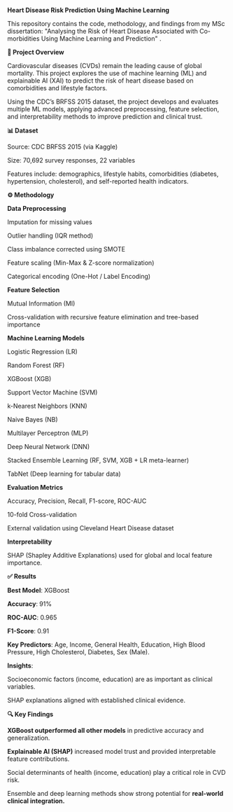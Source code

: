 **Heart Disease Risk Prediction Using Machine Learning**

This repository contains the code, methodology, and findings from my MSc dissertation:
"Analysing the Risk of Heart Disease Associated with Co-morbidities Using Machine Learning and Prediction" .

**📖 Project Overview**

Cardiovascular diseases (CVDs) remain the leading cause of global mortality. This project explores the use of machine learning (ML) and explainable AI (XAI) to predict the risk of heart disease based on comorbidities and lifestyle factors.

Using the CDC’s BRFSS 2015 dataset, the project develops and evaluates multiple ML models, applying advanced preprocessing, feature selection, and interpretability methods to improve prediction and clinical trust.

**📊 Dataset**

Source: CDC BRFSS 2015 (via Kaggle)

Size: 70,692 survey responses, 22 variables

Features include: demographics, lifestyle habits, comorbidities (diabetes, hypertension, cholesterol), and self-reported health indicators.

**⚙️ Methodology**

**Data Preprocessing**

Imputation for missing values

Outlier handling (IQR method)

Class imbalance corrected using SMOTE

Feature scaling (Min-Max & Z-score normalization)

Categorical encoding (One-Hot / Label Encoding)

**Feature Selection**

Mutual Information (MI)

Cross-validation with recursive feature elimination and tree-based importance

**Machine Learning Models**

Logistic Regression (LR)

Random Forest (RF)

XGBoost (XGB)

Support Vector Machine (SVM)

k-Nearest Neighbors (KNN)

Naive Bayes (NB)

Multilayer Perceptron (MLP)

Deep Neural Network (DNN)

Stacked Ensemble Learning (RF, SVM, XGB + LR meta-learner)

TabNet (Deep learning for tabular data)

**Evaluation Metrics**

Accuracy, Precision, Recall, F1-score, ROC-AUC

10-fold Cross-validation

External validation using Cleveland Heart Disease dataset

**Interpretability**

SHAP (Shapley Additive Explanations) used for global and local feature importance.

**✅ Results**

**Best Model**: XGBoost

**Accuracy**: 91%

**ROC-AUC**: 0.965

**F1-Score**: 0.91

**Key Predictors**: Age, Income, General Health, Education, High Blood Pressure, High Cholesterol, Diabetes, Sex (Male).

**Insights**:

Socioeconomic factors (income, education) are as important as clinical variables.

SHAP explanations aligned with established clinical evidence.

**🔍 Key Findings**

**XGBoost outperformed all other models** in predictive accuracy and generalization.

**Explainable AI (SHAP)** increased model trust and provided interpretable feature contributions.

Social determinants of health (income, education) play a critical role in CVD risk.

Ensemble and deep learning methods show strong potential for **real-world clinical integration.**
